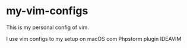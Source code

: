 # my-vim-configs
This is my personal config of vim.

I use vim configs to my setup on macOS com Phpstorm plugin IDEAVIM
